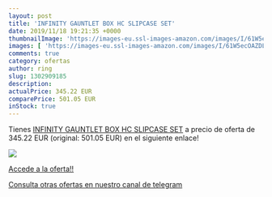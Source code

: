 ```yaml
---
layout: post
title: 'INFINITY GAUNTLET BOX HC SLIPCASE SET'
date: 2019/11/18 19:21:35 +0000
thumbnailImage: 'https://images-eu.ssl-images-amazon.com/images/I/61W5ecOAZDL._SL200_.jpg'
images: [ 'https://images-eu.ssl-images-amazon.com/images/I/61W5ecOAZDL._SL200_.jpg' ]
comments: true
category: ofertas
author: ring
slug: 1302909185
description:
actualPrice: 345.22 EUR
comparePrice: 501.05 EUR
inStock: true
---
```


Tienes [INFINITY GAUNTLET BOX HC SLIPCASE SET](https://www.amazon.com/dp/1302909185/?tag=redken08-20) a precio de oferta de 345.22 EUR (original: 501.05 EUR) en el siguiente enlace!

[![](https://images-eu.ssl-images-amazon.com/images/I/61W5ecOAZDL._SL200_.jpg)](https://www.amazon.com/dp/1302909185/?tag=redken08-20)

[Accede a la oferta!!](https://www.amazon.com/dp/1302909185/?tag=redken08-20)

[Consulta otras ofertas en nuestro canal de telegram](https://t.me/s/ofertas25)
